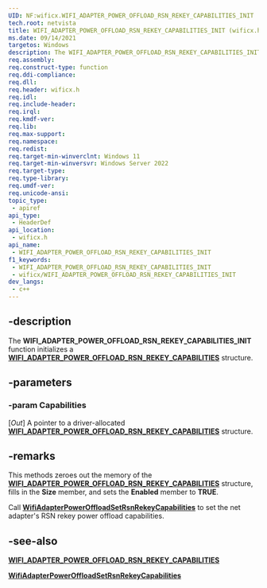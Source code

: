 ```yaml
---
UID: NF:wificx.WIFI_ADAPTER_POWER_OFFLOAD_RSN_REKEY_CAPABILITIES_INIT
tech.root: netvista
title: WIFI_ADAPTER_POWER_OFFLOAD_RSN_REKEY_CAPABILITIES_INIT (wificx.h)
ms.date: 09/14/2021
targetos: Windows
description: The WIFI_ADAPTER_POWER_OFFLOAD_RSN_REKEY_CAPABILITIES_INIT function initializes a WIFI_ADAPTER_POWER_OFFLOAD_RSN_REKEY_CAPABILITIES structure.
req.assembly: 
req.construct-type: function
req.ddi-compliance: 
req.dll: 
req.header: wificx.h
req.idl: 
req.include-header: 
req.irql: 
req.kmdf-ver: 
req.lib: 
req.max-support: 
req.namespace: 
req.redist: 
req.target-min-winverclnt: Windows 11 
req.target-min-winversvr: Windows Server 2022
req.target-type: 
req.type-library: 
req.umdf-ver: 
req.unicode-ansi: 
topic_type:
 - apiref
api_type:
 - HeaderDef
api_location:
 - wificx.h
api_name:
 - WIFI_ADAPTER_POWER_OFFLOAD_RSN_REKEY_CAPABILITIES_INIT
f1_keywords:
 - WIFI_ADAPTER_POWER_OFFLOAD_RSN_REKEY_CAPABILITIES_INIT
 - wificx/WIFI_ADAPTER_POWER_OFFLOAD_RSN_REKEY_CAPABILITIES_INIT
dev_langs:
 - c++
---
```


## -description

The **WIFI_ADAPTER_POWER_OFFLOAD_RSN_REKEY_CAPABILITIES_INIT** function initializes a [**WIFI_ADAPTER_POWER_OFFLOAD_RSN_REKEY_CAPABILITIES**](ns-wificx-wifi_adapter_power_offload_rsn_rekey_capabilities.md) structure.

## -parameters

### -param Capabilities

[_Out_] A pointer to a driver-allocated [**WIFI_ADAPTER_POWER_OFFLOAD_RSN_REKEY_CAPABILITIES**](ns-wificx-wifi_adapter_power_offload_rsn_rekey_capabilities.md) structure.

## -remarks

This methods zeroes out the memory of the [**WIFI_ADAPTER_POWER_OFFLOAD_RSN_REKEY_CAPABILITIES**](ns-wificx-wifi_adapter_power_offload_rsn_rekey_capabilities.md) structure, fills in the **Size** member, and sets the **Enabled** member to **TRUE**.

Call [**WifiAdapterPowerOffloadSetRsnRekeyCapabilities**](nf-wificx-wifiadapterpoweroffloadsetrsnrekeycapabilities.md) to set the net adapter's RSN rekey power offload capabilities.

## -see-also

[**WIFI_ADAPTER_POWER_OFFLOAD_RSN_REKEY_CAPABILITIES**](ns-wificx-wifi_adapter_power_offload_rsn_rekey_capabilities.md)

[**WifiAdapterPowerOffloadSetRsnRekeyCapabilities**](nf-wificx-wifiadapterpoweroffloadsetrsnrekeycapabilities.md)